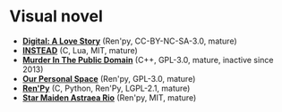 [comment]: # (autogenerated content, do not edit)
# Visual novel

- **[Digital: A Love Story](../digital_a_love_story.md)** (Ren'py, CC-BY-NC-SA-3.0, mature)
- **[INSTEAD](../instead.md)** (C, Lua, MIT, mature)
- **[Murder In The Public Domain](../murder_in_the_public_domain.md)** (C++, GPL-3.0, mature, inactive since 2013)
- **[Our Personal Space](../our_personal_space.md)** (Ren'py, GPL-3.0, mature)
- **[Ren'Py](../renpy.md)** (C, Python, Ren'Py, LGPL-2.1, mature)
- **[Star Maiden Astraea Rio](../star_maiden_astraea_rio.md)** (Ren'py, MIT, mature)